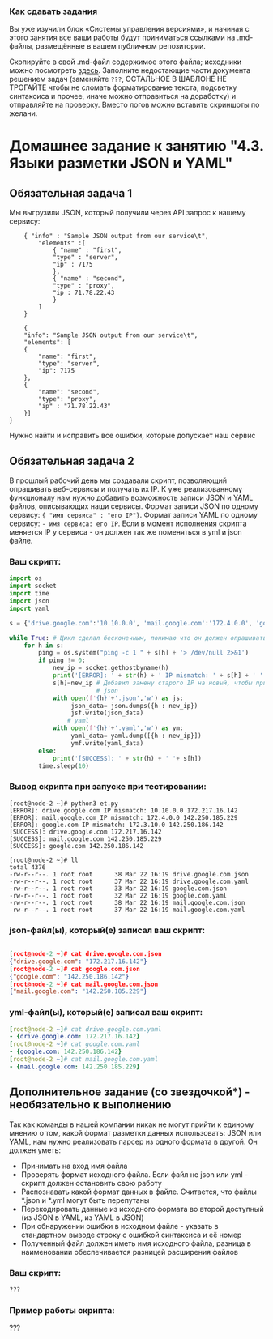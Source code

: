 ### Как сдавать задания

Вы уже изучили блок «Системы управления версиями», и начиная с этого занятия все ваши работы будут приниматься ссылками на .md-файлы, размещённые в вашем публичном репозитории.

Скопируйте в свой .md-файл содержимое этого файла; исходники можно посмотреть [здесь](https://raw.githubusercontent.com/netology-code/sysadm-homeworks/devsys10/04-script-03-yaml/README.md). Заполните недостающие части документа решением задач (заменяйте `???`, ОСТАЛЬНОЕ В ШАБЛОНЕ НЕ ТРОГАЙТЕ чтобы не сломать форматирование текста, подсветку синтаксиса и прочее, иначе можно отправиться на доработку) и отправляйте на проверку. Вместо логов можно вставить скриншоты по желани.

# Домашнее задание к занятию "4.3. Языки разметки JSON и YAML"


## Обязательная задача 1
Мы выгрузили JSON, который получили через API запрос к нашему сервису:
```
    { "info" : "Sample JSON output from our service\t",
        "elements" :[
            { "name" : "first",
            "type" : "server",
            "ip" : 7175 
            },
            { "name" : "second",
            "type" : "proxy",
            "ip : 71.78.22.43
            }
        ]
    }

    {
	"info": "Sample JSON output from our service\t",
	"elements": [
	{
		"name": "first",
		"type": "server",
		"ip": 7175
	},
	{
		"name": "second",
		"type": "proxy",
		"ip" : "71.78.22.43"
	}]
}
```
  Нужно найти и исправить все ошибки, которые допускает наш сервис

## Обязательная задача 2
В прошлый рабочий день мы создавали скрипт, позволяющий опрашивать веб-сервисы и получать их IP. К уже реализованному функционалу нам нужно добавить возможность записи JSON и YAML файлов, описывающих наши сервисы. Формат записи JSON по одному сервису: `{ "имя сервиса" : "его IP"}`. Формат записи YAML по одному сервису: `- имя сервиса: его IP`. Если в момент исполнения скрипта меняется IP у сервиса - он должен так же поменяться в yml и json файле.

### Ваш скрипт:
```python
import os
import socket
import time
import json
import yaml

s = {'drive.google.com':'10.10.0.0', 'mail.google.com':'172.4.0.0', 'google.com':'172.3.10.0'}

while True: # Цикл сделал бесконечным, понимаю что он должен опрашивать постоянно?
    for h in s:
        ping = os.system("ping -c 1 " + s[h] + '> /dev/null 2>&1')
        if ping != 0:
            new_ip = socket.gethostbyname(h)
            print('[ERROR]: ' + str(h) + ' IP mismatch: ' + s[h] + ' ' + new_ip)
            s[h]=new_ip # Добавил замену старого IP на новый, чтобы при следующей итерации подставлялся новый, просьба подсказать корректно ли это?
                        # json
            with open(f'{h}'+'.json','w') as js:
                 json_data= json.dumps({h : new_ip})
                 jsf.write(json_data)
                # yaml
            with open(f'{h}'+'.yaml','w') as ym:
                 yaml_data= yaml.dump([{h : new_ip}])
                 ymf.write(yaml_data)
        else:
            print('[SUCCESS]: ' + str(h) + ' '+ s[h])
        time.sleep(10)
```

### Вывод скрипта при запуске при тестировании:
```
[root@node-2 ~]# python3 et.py
[ERROR]: drive.google.com IP mismatch: 10.10.0.0 172.217.16.142
[ERROR]: mail.google.com IP mismatch: 172.4.0.0 142.250.185.229
[ERROR]: google.com IP mismatch: 172.3.10.0 142.250.186.142
[SUCCESS]: drive.google.com 172.217.16.142
[SUCCESS]: mail.google.com 142.250.185.229
[SUCCESS]: google.com 142.250.186.142

[root@node-2 ~]# ll
total 4376
-rw-r--r--. 1 root root      38 Mar 22 16:19 drive.google.com.json
-rw-r--r--. 1 root root      37 Mar 22 16:19 drive.google.com.yaml
-rw-r--r--. 1 root root      33 Mar 22 16:19 google.com.json
-rw-r--r--. 1 root root      32 Mar 22 16:19 google.com.yaml
-rw-r--r--. 1 root root      38 Mar 22 16:19 mail.google.com.json
-rw-r--r--. 1 root root      37 Mar 22 16:19 mail.google.com.yaml
```

### json-файл(ы), который(е) записал ваш скрипт:
```json

[root@node-2 ~]# cat drive.google.com.json
{"drive.google.com": "172.217.16.142"}
[root@node-2 ~]# cat google.com.json
{"google.com": "142.250.186.142"}
[root@node-2 ~]# cat mail.google.com.json
{"mail.google.com": "142.250.185.229"}

```

### yml-файл(ы), который(е) записал ваш скрипт:
```yaml
[root@node-2 ~]# cat drive.google.com.yaml
- {drive.google.com: 172.217.16.142}
[root@node-2 ~]# cat google.com.yaml
- {google.com: 142.250.186.142}
[root@node-2 ~]# cat mail.google.com.yaml
- {mail.google.com: 142.250.185.229}

```

## Дополнительное задание (со звездочкой*) - необязательно к выполнению

Так как команды в нашей компании никак не могут прийти к единому мнению о том, какой формат разметки данных использовать: JSON или YAML, нам нужно реализовать парсер из одного формата в другой. Он должен уметь:
   * Принимать на вход имя файла
   * Проверять формат исходного файла. Если файл не json или yml - скрипт должен остановить свою работу
   * Распознавать какой формат данных в файле. Считается, что файлы *.json и *.yml могут быть перепутаны
   * Перекодировать данные из исходного формата во второй доступный (из JSON в YAML, из YAML в JSON)
   * При обнаружении ошибки в исходном файле - указать в стандартном выводе строку с ошибкой синтаксиса и её номер
   * Полученный файл должен иметь имя исходного файла, разница в наименовании обеспечивается разницей расширения файлов

### Ваш скрипт:
```python
???
```

### Пример работы скрипта:
???